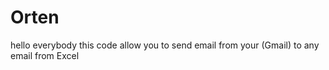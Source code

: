 # Orten
hello everybody 
this code allow you to send email from your (Gmail) to any email from  Excel 
